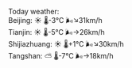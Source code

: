 Today weather:  
Beijing: ☀️   🌡️-3°C 🌬️↘31km/h  
Tianjin: ☀️   🌡️-5°C 🌬️→26km/h  
Shijiazhuang: ☀️   🌡️+1°C 🌬️↘30km/h  
Tangshan: ⛅️  🌡️-7°C 🌬️→18km/h  
